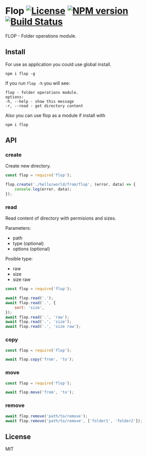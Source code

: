 # Flop [![License][LicenseIMGURL]][LicenseURL] [![NPM version][NPMIMGURL]][NPMURL] [![Build Status][BuildStatusIMGURL]][BuildStatusURL]

[NPMIMGURL]: https://img.shields.io/npm/v/flop.svg?style=flat
[BuildStatusURL]: https://github.com/coderaiser/flop/actions?query=workflow%3A%22Node+CI%22 "Build Status"
[BuildStatusIMGURL]: https://github.com/coderaiser/flop/workflows/Node%20CI/badge.svg
[LicenseIMGURL]: https://img.shields.io/badge/license-MIT-317BF9.svg?style=flat
[NPMURL]: https://npmjs.org/package/flop "npm"
[LicenseURL]: https://tldrlegal.com/license/mit-license "MIT License"

FLOP - Folder operations module.

## Install

For use as application you could use global install.

```
npm i flop -g
```

If you run `flop -h` you will see:

```
flop - folder operations module.
options:
-h, --help - show this message
-r, --read - get directory content
```

Also you can use flop as a module if install with

```
npm i flop
```

## API

### create

Create new directory.

```js
const flop = require('flop');

flop.create('./hello/world/from/flop', (error, data) => {
    console.log(error, data);
});
```

### read

Read content of directory with permisions and sizes.

Parameters:

- path
- type (optional)
- options (optional)

Posible type:

- raw
- size
- size raw

```js
const flop = require('flop');

await flop.read('.');
await flop.read('.', {
    sort: 'size',
});
await flop.read('.', 'raw');
await flop.read('.', 'size');
await flop.read('.', 'size raw');
```

### copy

```js
const flop = require('flop');

await flop.copy('from', 'to');
```

### move

```js
const flop = require('flop');

await flop.move('from', 'to');
```

### remove

```js
await flop.remove('path/to/remove');
await flop.remove('path/to/remove', ['folder1', 'folder2']);
```

## License

MIT
